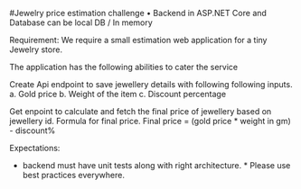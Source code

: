#Jewelry price estimation challenge
• Backend in ASP.NET Core and Database can be local DB / In memory

Requirement:
We require a small estimation web application for a tiny Jewelry store.

The application has the following abilities to cater the service

Create Api endpoint to save jewellery details with following following inputs.
a. Gold price
b. Weight of the item
c. Discount percentage

Get enpoint to calculate and fetch the final price of jewellery based on jewellery id. Formula for final price. Final price = (gold price * weight in gm) - discount%

Expectations:
* backend must have unit tests along with right architecture. * Please use best practices everywhere.
